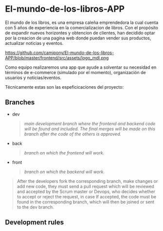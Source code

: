 # El-mundo-de-los-libros-APP

El mundo de los libros, es una empresa caleña emprendedora la cual cuenta con 5 años de experiencia en la comercializacion de libros. Con el propósito de expandir nuevos horizontes y obtencion de clientes, han decidido optar por la creacion de una pagina web donde puedan vender sus productos, actualizar noticias y eventos. 

https://github.com/camipony/El-mundo-de-los-libros-APP/blob/master/frontend/src/assets/logo_mdl.png

Como equipo realizaremos una app que ayude a solventar su necesidad en términos de e-commerce (simulado por el momento), organización de usuarios y noticias/eventos.

Técnicamente estas son las espeficicaciones del proyecto:

## Branches
* dev
  >_main development branch where the frontend and backend code will be found and included. The final merges will be made on this branch after the code of the others is approved._
* back
  >_branch on which the frontend will work._
* front
  >_branch on which the backend will work._
> After the developers fork the corresponding branch, make changes or add new code, they must send a pull request which will be reviewed and accepted by the Scrum master or Devops, who decides whether to accept or reject the request, in case If accepted, the code must be found in the corresponding branch, which will then be joined or sent to the dev branch.

## Development rules
